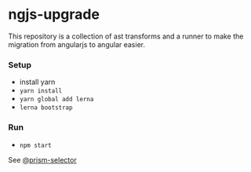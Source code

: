 # ngjs-upgrade

This repository is a collection of ast transforms and a runner to make the migration from angularjs to angular easier.

### Setup
- install yarn
- `yarn install`
- `yarn global add lerna`
- `lerna bootstrap`

### Run
- `npm start`

See [@prism-selector](packages/selector)
